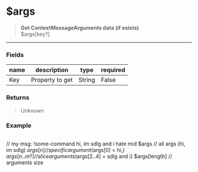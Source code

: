 # **$args**
> **Get ContextMessageArguments data (if exists)** <br/>
> $args[key?]
- - -

### Fields
| name | description | type | required |
|------|-------------|------|----------|
| Key | Property to get | String | False |

### Returns
> Unknown

### Example
> ```php
// my msg: !some-command hi, im sdlg and i hate mid
$args // all args (hi, im sdlg)
$args[n] // specific argument ($args[0] = hi,)
$args[n..m?] // slice arguments ($args[2..4] = sdlg and i)
$args[length] // arguments size
```